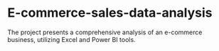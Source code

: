 # E-commerce-sales-data-analysis
The project presents a comprehensive analysis of an e-commerce business, utilizing Excel and Power BI tools.
